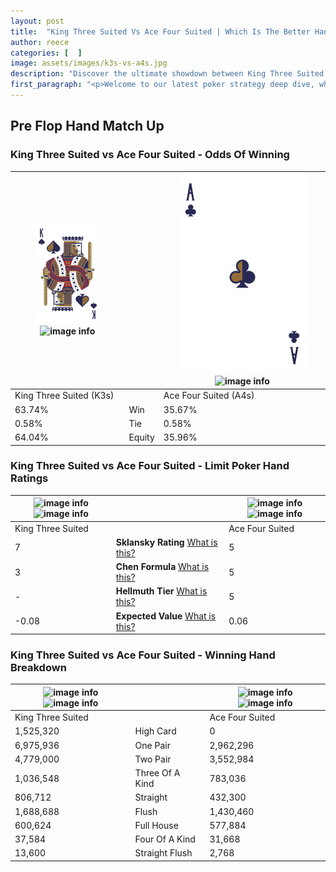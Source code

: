 ```yaml
---
layout: post
title:  "King Three Suited Vs Ace Four Suited | Which Is The Better Hand In Poker? A Complete Guide"
author: reece
categories: [  ]
image: assets/images/k3s-vs-a4s.jpg
description: "Discover the ultimate showdown between King Three Suited and Ace Four Suited in poker! Uncover the odds, strategies, and scenarios where one hand triumphs over the other. Get ready to up your poker game with this thrilling analysis."
first_paragraph: "<p>Welcome to our latest poker strategy deep dive, where we're pitting two distinct hands against each other in a high-stakes showdown: King Three Suited vs Ace Four Suited.</p><p>In the dynamic world of poker, every decision counts, and knowing which hand holds the upper hand is key to your success at the table.</p><p>In this article, we'll dissect these two hands, explore the scenarios where one dominates the other, and equip you with the knowledge to make strategic choices that can tip the odds in your favor.</p><p>Get ready to unravel the intriguing dynamics of these poker hands and elevate your game to new heights.</p>"
---
```




[comment]: # (sp0)

## Pre Flop Hand Match Up

<div class="table hand-ratings" markdown="1"> 



### King Three Suited vs Ace Four Suited - Odds Of Winning


    
| ![image info](assets/images/hand1/k.png) ![image info](assets/images/hand1/3s.png) |  | ![image info](assets/images/hand2/a.png) ![image info](assets/images/hand2/4s.png) |
| -------- | -------- | -------- |
| King Three Suited (K3s) |  | Ace Four Suited (A4s) |
| 63.74% | Win | 35.67% |
| 0.58% | Tie | 0.58% |
| 64.04% | Equity | 35.96% |




[comment]: # (sp1)



### King Three Suited vs Ace Four Suited - Limit Poker Hand Ratings


    
| ![image info](https://www.riverpairs.com/assets/images/hand1/k.png) ![image info](https://www.riverpairs.com/assets/images/hand1/3s.png) |  | ![image info](https://www.riverpairs.com/assets/images/hand2/a.png) ![image info](https://www.riverpairs.com/assets/images/hand2/4s.png) |
| -------- | -------- | -------- |
| King Three Suited |  | Ace Four Suited |
| 7 | **Sklansky Rating** [What is this?](/sklansky-rating-explained) | 5 |
| 3 | **Chen Formula** [What is this?](/chen-formula-explained) | 5 |
| - | **Hellmuth Tier** [What is this?](/Hellmuth-tier-explained) | 5 |
| -0.08 | **Expected Value** [What is this?](/expected-value-explained) | 0.06 |




[comment]: # (sp2)



### King Three Suited vs Ace Four Suited - Winning Hand Breakdown


    
| ![image info](https://www.riverpairs.com/assets/images/hand1/k.png) ![image info](https://www.riverpairs.com/assets/images/hand1/3s.png) |  | ![image info](https://www.riverpairs.com/assets/images/hand2/a.png) ![image info](https://www.riverpairs.com/assets/images/hand2/4s.png) |
| -------- | -------- | -------- |
| King Three Suited |  | Ace Four Suited |
| 1,525,320 | High Card | 0 |
| 6,975,936 | One Pair | 2,962,296 |
| 4,779,000 | Two Pair | 3,552,984 |
| 1,036,548 | Three Of A Kind | 783,036 |
| 806,712 | Straight | 432,300 |
| 1,688,688 | Flush | 1,430,460 |
| 600,624 | Full House | 577,884 |
| 37,584 | Four Of A Kind | 31,668 |
| 13,600 | Straight Flush | 2,768 |




[comment]: # (sp3)



</div>

[comment]: # (sp4)



[comment]: # (sp5)

